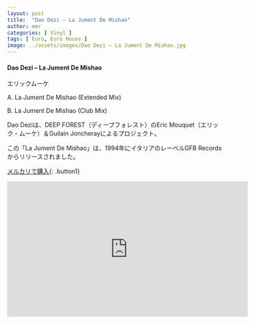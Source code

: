 ```yaml
---
layout: post
title:  "Dao Dezi – La Jument De Mishao"
author: mmr
categories: [ Vinyl ]
tags: [ Euro, Euro House ]
image: ../assets/images/Dao Dezi – La Jument De Mishao.jpg
---
```


#### Dao Dezi – La Jument De Mishao

エリックムーケ

A. La Jument De Mishao (Extended Mix)

B. La Jument De Mishao (Club Mix)

Dao Deziは、DEEP FOREST（ディープフォレスト）のEric Mouquet（エリック・ムーケ）＆Guilain Joncherayによるプロジェクト。

この「La Jument De Mishao」は、1994年にイタリアのレーベルGFB Recordsからリリースされました。

[メルカリで購入](https://jp.mercari.com/item/m81110098498?afid=6142608987){: .button1}


<iframe width="560" height="315" src="https://www.youtube.com/embed/MBeqP32w7DE?si=G1an0xmKRRe56Jth" title="YouTube video player" frameborder="0" allow="accelerometer; autoplay; clipboard-write; encrypted-media; gyroscope; picture-in-picture; web-share" referrerpolicy="strict-origin-when-cross-origin" allowfullscreen></iframe>